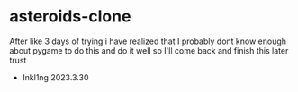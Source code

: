 # asteroids-clone
After like 3 days of trying i have realized that I probably dont know enough about pygame to do this and do it well so I'll come back and finish this later trust
- Inkl1ng 2023.3.30
